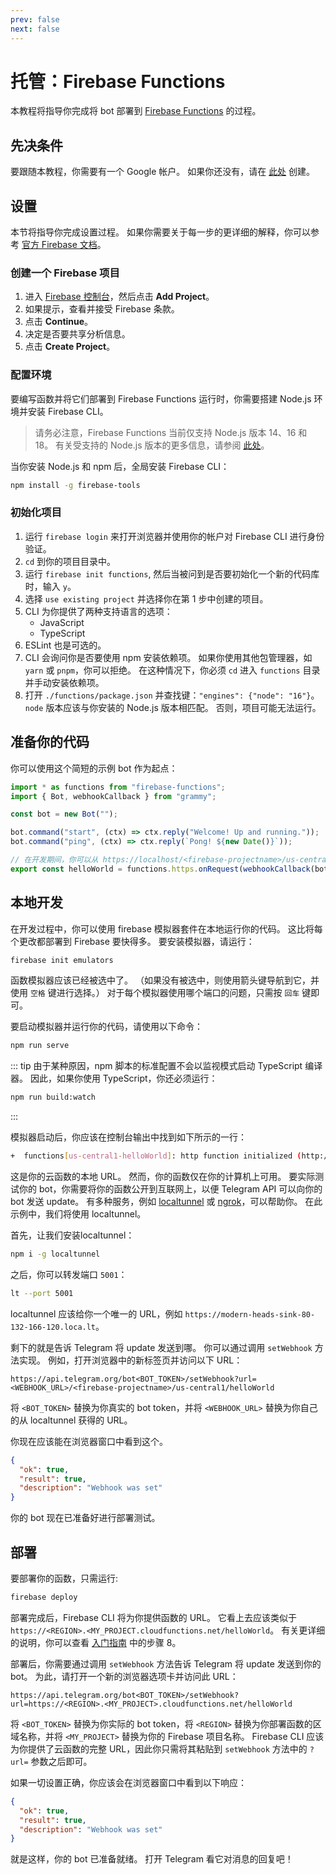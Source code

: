 ```yaml
---
prev: false
next: false
---
```


# 托管：Firebase Functions

本教程将指导你完成将 bot 部署到
[Firebase Functions](https://firebase.google.com/docs/functions) 的过程。

## 先决条件

要跟随本教程，你需要有一个 Google 帐户。 如果你还没有，请在
[此处](https://accounts.google.com/signup) 创建。

## 设置

本节将指导你完成设置过程。 如果你需要关于每一步的更详细的解释，你可以参考
[官方 Firebase 文档](https://firebase.google.com/docs/functions/get-started)。

### 创建一个 Firebase 项目

1. 进入 [Firebase 控制台](https://console.firebase.google.com/)，然后点击 **Add
   Project**。
2. 如果提示，查看并接受 Firebase 条款。
3. 点击 **Continue**。
4. 决定是否要共享分析信息。
5. 点击 **Create Project**。

### 配置环境

要编写函数并将它们部署到 Firebase Functions 运行时，你需要搭建 Node.js
环境并安装 Firebase CLI。

> 请务必注意，Firebase Functions 当前仅支持 Node.js 版本 14、16 和 18。
> 有关受支持的 Node.js 版本的更多信息，请参阅
> [此处](https://firebase.google.com/docs/functions/manage-functions#set_nodejs_version)。

当你安装 Node.js 和 npm 后，全局安装 Firebase CLI：

```sh
npm install -g firebase-tools
```

### 初始化项目

1. 运行 `firebase login` 来打开浏览器并使用你的帐户对 Firebase CLI
   进行身份验证。
2. `cd` 到你的项目目录中。
3. 运行 `firebase init functions`,
   然后当被问到是否要初始化一个新的代码库时，输入 `y`。
4. 选择 `use existing project` 并选择你在第 1 步中创建的项目。
5. CLI 为你提供了两种支持语言的选项：
   - JavaScript
   - TypeScript
6. ESLint 也是可选的。
7. CLI 会询问你是否要使用 npm 安装依赖项。 如果你使用其他包管理器，如 `yarn` 或
   `pnpm`，你可以拒绝。 在这种情况下，你必须 `cd` 进入 `functions`
   目录并手动安装依赖项。
8. 打开 `./functions/package.json` 并查找键：`"engines": {"node": "16"}`。
   `node` 版本应该与你安装的 Node.js 版本相匹配。 否则，项目可能无法运行。

## 准备你的代码

你可以使用这个简短的示例 bot 作为起点：

```ts
import * as functions from "firebase-functions";
import { Bot, webhookCallback } from "grammy";

const bot = new Bot("");

bot.command("start", (ctx) => ctx.reply("Welcome! Up and running."));
bot.command("ping", (ctx) => ctx.reply(`Pong! ${new Date()}`));

// 在开发期间，你可以从 https://localhost/<firebase-projectname>/us-central1/helloWorld 触发你的函数。
export const helloWorld = functions.https.onRequest(webhookCallback(bot));
```

## 本地开发

在开发过程中，你可以使用 firebase 模拟器套件在本地运行你的代码。
这比将每个更改都部署到 Firebase 要快得多。 要安装模拟器，请运行：

```sh
firebase init emulators
```

函数模拟器应该已经被选中了。 （如果没有被选中，则使用箭头键导航到它，并使用
`空格` 键进行选择。） 对于每个模拟器使用哪个端口的问题，只需按 `回车` 键即可。

要启动模拟器并运行你的代码，请使用以下命令：

```sh
npm run serve
```

::: tip 由于某种原因，npm 脚本的标准配置不会以监视模式启动 TypeScript 编译器。
因此，如果你使用 TypeScript，你还必须运行：

```sh
npm run build:watch
```

:::

模拟器启动后，你应该在控制台输出中找到如下所示的一行：

```sh
+  functions[us-central1-helloWorld]: http function initialized (http://127.0.0.1:5001/<firebase-projectname>/us-central1/helloWorld).
```

这是你的云函数的本地 URL。 然而，你的函数仅在你的计算机上可用。 要实际测试你的
bot，你需要将你的函数公开到互联网上，以便 Telegram API 可以向你的 bot 发送
update。 有多种服务，例如 [localtunnel](https://localtunnel.me) 或
[ngrok](https://ngrok.com)，可以帮助你。 在此示例中，我们将使用 localtunnel。

首先，让我们安装localtunnel：

```sh
npm i -g localtunnel
```

之后，你可以转发端口 `5001`：

```sh
lt --port 5001
```

localtunnel 应该给你一个唯一的 URL，例如
`https://modern-heads-sink-80-132-166-120.loca.lt`。

剩下的就是告诉 Telegram 将 update 发送到哪。 你可以通过调用 `setWebhook`
方法实现。 例如，打开浏览器中的新标签页并访问以下 URL：

```text
https://api.telegram.org/bot<BOT_TOKEN>/setWebhook?url=<WEBHOOK_URL>/<firebase-projectname>/us-central1/helloWorld
```

将 `<BOT_TOKEN>` 替换为你真实的 bot token，并将 `<WEBHOOK_URL>` 替换为你自己的从
localtunnel 获得的 URL。

你现在应该能在浏览器窗口中看到这个。

```json
{
  "ok": true,
  "result": true,
  "description": "Webhook was set"
}
```

你的 bot 现在已准备好进行部署测试。

## 部署

要部署你的函数，只需运行:

```sh
firebase deploy
```

部署完成后，Firebase CLI 将为你提供函数的 URL。 它看上去应该类似于
`https://<REGION>.<MY_PROJECT.cloudfunctions.net/helloWorld`。
有关更详细的说明，你可以查看
[入门指南](https://firebase.google.com/docs/functions/get-started#deploy-functions-to-a-production-environment)
中的步骤 8。

部署后，你需要通过调用 `setWebhook` 方法告诉 Telegram 将 update 发送到你的 bot。
为此，请打开一个新的浏览器选项卡并访问此 URL：

```text
https://api.telegram.org/bot<BOT_TOKEN>/setWebhook?url=https://<REGION>.<MY_PROJECT>.cloudfunctions.net/helloWorld
```

将 `<BOT_TOKEN>` 替换为你实际的 bot token，将 `<REGION>`
替换为你部署函数的区域名称，并将 `<MY_PROJECT>` 替换为你的 Firebase 项目名称。
Firebase CLI 应该为你提供了云函数的完整 URL，因此你只需将其粘贴到 `setWebhook`
方法中的 `?url=` 参数之后即可。

如果一切设置正确，你应该会在浏览器窗口中看到以下响应：

```json
{
  "ok": true,
  "result": true,
  "description": "Webhook was set"
}
```

就是这样，你的 bot 已准备就绪。 打开 Telegram 看它对消息的回复吧！
